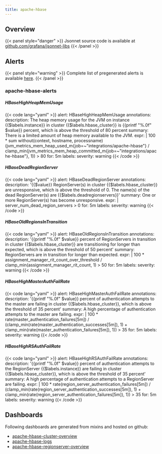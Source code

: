 ```yaml
---
title: apache-hbase
---
```


## Overview



{{< panel style="danger" >}}
Jsonnet source code is available at [github.com/grafana/jsonnet-libs](https://github.com/grafana/jsonnet-libs/tree/master/apache-hbase-mixin)
{{< /panel >}}

## Alerts

{{< panel style="warning" >}}
Complete list of pregenerated alerts is available [here](https://github.com/monitoring-mixins/website/blob/master/assets/apache-hbase/alerts.yaml).
{{< /panel >}}

### apache-hbase-alerts

##### HBaseHighHeapMemUsage

{{< code lang="yaml" >}}
alert: HBaseHighHeapMemUsage
annotations:
  description: The heap memory usage for the JVM on instance {{$labels.instance}}
    in cluster {{$labels.hbase_cluster}} is {{printf "%.0f" $value}} percent, which
    is above the threshold of 80 percent
  summary: There is a limited amount of heap memory available to the JVM.
expr: |
  100 * sum without(context, hostname, processname) (jvm_metrics_mem_heap_used_m{job=~"integrations/apache-hbase"} / clamp_min(jvm_metrics_mem_heap_committed_m{job=~"integrations/apache-hbase"}, 1))  > 80
for: 5m
labels:
  severity: warning
{{< /code >}}
 
##### HBaseDeadRegionServer

{{< code lang="yaml" >}}
alert: HBaseDeadRegionServer
annotations:
  description: '{{$value}} RegionServer(s) in cluster {{$labels.hbase_cluster}} are
    unresponsive, which is above the threshold of 0. The name(s) of the dead RegionServer(s)
    are {{$labels.deadregionservers}}'
  summary: One or more RegionServer(s) has become unresponsive.
expr: |
  server_num_dead_region_servers > 0
for: 5m
labels:
  severity: warning
{{< /code >}}
 
##### HBaseOldRegionsInTransition

{{< code lang="yaml" >}}
alert: HBaseOldRegionsInTransition
annotations:
  description: '{{printf "%.0f" $value}} percent of RegionServers in transition in
    cluster {{$labels.hbase_cluster}} are transitioning for longer than expected,
    which is above the threshold of 50 percent'
  summary: RegionServers are in transition for longer than expected.
expr: |
  100 * assignment_manager_rit_count_over_threshold / clamp_min(assignment_manager_rit_count, 1) > 50
for: 5m
labels:
  severity: warning
{{< /code >}}
 
##### HBaseHighMasterAuthFailRate

{{< code lang="yaml" >}}
alert: HBaseHighMasterAuthFailRate
annotations:
  description: '{{printf "%.0f" $value}} percent of authentication attempts to the
    master are failing in cluster {{$labels.hbase_cluster}}, which is above the threshold
    of 35 percent'
  summary: A high percentage of authentication attempts to the master are failing.
expr: |
  100 * rate(master_authentication_failures[5m]) / (clamp_min(rate(master_authentication_successes[5m]), 1) + clamp_min(rate(master_authentication_failures[5m]), 1)) > 35
for: 5m
labels:
  severity: warning
{{< /code >}}
 
##### HBaseHighRSAuthFailRate

{{< code lang="yaml" >}}
alert: HBaseHighRSAuthFailRate
annotations:
  description: '{{printf "%.0f" $value}} percent of authentication attempts to the
    RegionServer {{$labels.instance}} are failing in cluster {{$labels.hbase_cluster}},
    which is above the threshold of 35 percent'
  summary: A high percentage of authentication attempts to a RegionServer are failing.
expr: |
  100 * rate(region_server_authentication_failures[5m]) / (clamp_min(rate(region_server_authentication_successes[5m]), 1) + clamp_min(rate(region_server_authentication_failures[5m]), 1)) > 35
for: 5m
labels:
  severity: warning
{{< /code >}}
 
## Dashboards
Following dashboards are generated from mixins and hosted on github:


- [apache-hbase-cluster-overview](https://github.com/monitoring-mixins/website/blob/master/assets/apache-hbase/dashboards/apache-hbase-cluster-overview.json)
- [apache-hbase-logs](https://github.com/monitoring-mixins/website/blob/master/assets/apache-hbase/dashboards/apache-hbase-logs.json)
- [apache-hbase-regionserver-overview](https://github.com/monitoring-mixins/website/blob/master/assets/apache-hbase/dashboards/apache-hbase-regionserver-overview.json)
